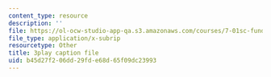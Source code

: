 ```yaml
---
content_type: resource
description: ''
file: https://ol-ocw-studio-app-qa.s3.amazonaws.com/courses/7-01sc-fundamentals-of-biology-fall-2011/b45d27f206dd29fde68d65f09dc23993_OBloWTHFPZc.srt
file_type: application/x-subrip
resourcetype: Other
title: 3play caption file
uid: b45d27f2-06dd-29fd-e68d-65f09dc23993
---
```

